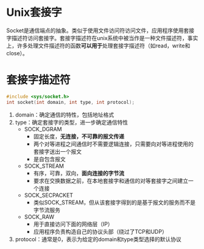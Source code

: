 # Unix套接字

Socket是通信端点的抽象。类似于使用文件访问符访问文件，应用程序使用套接字描述符访问套接字。套接字描述符在unix系统中被当作是一种文件描述符，事实上，许多处理文件描述符的函数**可以用于**处理套接字描述符（如read，write和close）。

# 套接字描述符

```cpp
#include <sys/socket.h>
int socket(int domain, int type, int protocol);
```

1. domain：确定通信的特性，包括地址格式
2. type：确定套接字的类型，进一步确定通信特性
    * SOCK_DGRAM
        * 固定长度，**无连接，不可靠的报文传递**
        * 两个对等进程之间通信时不需要逻辑连接，只需要向对等进程使用的套接字送出一个报文
        * 是自包含报文
    * SOCK_STREAM
        * 有序，可靠，双向，**面向连接的字节流**
        * 要求在交换数据之前，在本地套接字和通信的对等套接字之间建立一个连接
    * SOCK_SECPACKET
        * 类似SOCK_STREAM，但从该套接字得到的是基于报文的服务而不是字节流服务
    * SOCK_RAW
        * 用于直接访问下面的网络层（IP）
        * 应用程序负责构造自己的协议头部（绕过了TCP和UDP）
3. protocol：通常是0，表示为给定的domain和type类型选择的默认协议